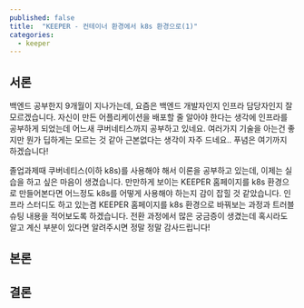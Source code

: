 ```yaml
---
published: false
title:  "KEEPER - 컨테이너 환경에서 k8s 환경으로(1)"
categories:
  - keeper
---
```


## 서론

백엔드 공부한지 9개월이 지나가는데, 요즘은 백엔드 개발자인지 인프라 담당자인지 잘 모르겠습니다. 자신이 만든 어플리케이션을 배포할 줄 알아야 한다는 생각에 인프라를 공부하게 되었는데 어느새 쿠버네티스까지 공부하고 있네요. 여러가지 기술을 아는건 좋지만 뭔가 딥하게는 모르는 것 같아 근본없다는 생각이 자주 드네요.. 푸념은 여기까지 하겠습니다!

졸업과제때 쿠버네티스(이하 k8s)를 사용해야 해서 이론을 공부하고 있는데, 이제는 실습을 하고 싶은 마음이 생겼습니다. 만만하게 보이는 KEEPER 홈페이지를 k8s 환경으로 만들어본다면 어느정도 k8s를 어떻게 사용해야 하는지 감이 잡힐 것 같았습니다. 인프라 스터디도 하고 있는겸 KEEPER 홈페이지를 k8s 환경으로 바꿔보는 과정과 트러블 슈팅 내용을 적어보도록 하겠습니다. 전환 과정에서 많은 궁금증이 생겼는데 혹시라도 알고 계신 부분이 있다면 알려주시면 정말 정말 감사드립니다!


## 본론





## 결론

